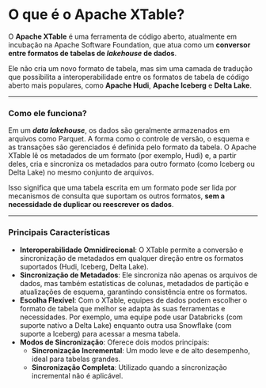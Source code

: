 
# O que é o Apache XTable?

O **Apache XTable** é uma ferramenta de código aberto, atualmente em incubação na Apache Software Foundation, que atua como um **conversor entre formatos de tabelas de _lakehouse_ de dados**.

Ele não cria um novo formato de tabela, mas sim uma camada de tradução que possibilita a interoperabilidade entre os formatos de tabela de código aberto mais populares, como **Apache Hudi**, **Apache Iceberg** e **Delta Lake**.

---

### Como ele funciona?

Em um **_data lakehouse_**, os dados são geralmente armazenados em arquivos como Parquet. A forma como o controle de versão, o esquema e as transações são gerenciados é definida pelo formato da tabela. O Apache XTable lê os metadados de um formato (por exemplo, Hudi) e, a partir deles, cria e sincroniza os metadados para outro formato (como Iceberg ou Delta Lake) no mesmo conjunto de arquivos.

Isso significa que uma tabela escrita em um formato pode ser lida por mecanismos de consulta que suportam os outros formatos, **sem a necessidade de duplicar ou reescrever os dados**.

---

### Principais Características

* **Interoperabilidade Omnidirecional**: O XTable permite a conversão e sincronização de metadados em qualquer direção entre os formatos suportados (Hudi, Iceberg, Delta Lake).
* **Sincronização de Metadados**: Ele sincroniza não apenas os arquivos de dados, mas também estatísticas de colunas, metadados de partição e atualizações de esquema, garantindo consistência entre os formatos.
* **Escolha Flexível**: Com o XTable, equipes de dados podem escolher o formato de tabela que melhor se adapta às suas ferramentas e necessidades. Por exemplo, uma equipe pode usar Databricks (com suporte nativo a Delta Lake) enquanto outra usa Snowflake (com suporte a Iceberg) para acessar a mesma tabela.
* **Modos de Sincronização**: Oferece dois modos principais:
    * **Sincronização Incremental**: Um modo leve e de alto desempenho, ideal para tabelas grandes.
    * **Sincronização Completa**: Utilizado quando a sincronização incremental não é aplicável.
